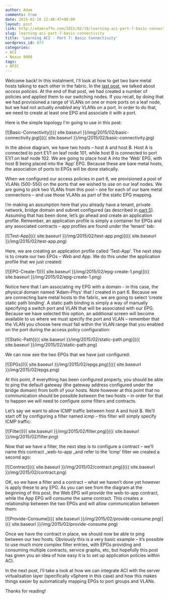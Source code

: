 ```yaml
---
author: Adam
comments: true
date: 2015-02-18 12:48:47+00:00
layout: post
link: http://adamraffe.com/2015/02/18/learning-aci-part-7-basic-connectivity/
slug: learning-aci-part-7-basic-connectivity
title: 'Learning ACI - Part 7: Basic Connectivity'
wordpress_id: 873
categories:
- ACI
- Nexus 9000
tags:
- APIC
---
```


Welcome back! In this instalment, I'll look at how to get two bare metal hosts talking to each other in the fabric. In the [last post](http://adamraffe.com/2015/01/16/learning-aci-part-6-access-policies/), we talked about _access policies_. At the end of that post, we had created a number of policies and applied them to our switching nodes. If you recall, by doing that we had provisioned a range of VLANs on one or more ports on a leaf node, but we had not actually _enabled_ any VLANs on a port. In order to do that, we need to create at least one EPG and associate it with a port.

<!-- more -->

Here is the simple topology I'm going to use in this post:

[![Basic-Connectivity]({{ site.baseurl }}/img/2015/02/basic-connectivity.jpg)]({{ site.baseurl }}/img/2015/02/basic-connectivity.jpg)

In the above diagram, we have two hosts – host A and host B. Host A is connected to port E1/1 on leaf node 101, while host B is connected to port E1/1 on leaf node 102. We are going to place host A into the ‘Web’ EPG, with host B being placed into the ‘App’ EPG. Because these are bare metal hosts, the association of ports to EPGs will be done statically.

When we configured our access policies in part 6, we provisioned a pool of VLANs (500-550) on the ports that we wished to use on our leaf nodes. We are going to pick two VLANs from this pool – one for each of our bare metal connections – and use those VLANs as part of the static EPG mapping.

I’m making an assumption here that you already have a tenant, private network, bridge domain and subnet configured (as described in [part 5](http://adamraffe.com/2015/01/06/learning-aci-part-5-private-networks-bridge-domains-and-subnets/)). Assuming that has been done, let’s go ahead and create an application profile. Remember, an application profile is simply a container for EPGs and any associated contracts – app profiles are found under the ‘tenant’ tab:

[![Test-App]({{ site.baseurl }}/img/2015/02/test-app.png)]({{ site.baseurl }}/img/2015/02/test-app.png)

Here, we are creating an application profile called ‘Test-App’. The next step is to create our two EPGs – _Web_ and _App_. We do this under the application profile that we just created:

[![EPG-Create-1]({{ site.baseurl }}/img/2015/02/epg-create-1.png)]({{ site.baseurl }}/img/2015/02/epg-create-1.png)

Notice here that I am associating my EPG with a domain - in this case, the physical domain named 'Adam-Phys' that I created in part 6. Because we are connecting bare metal hosts to the fabric, we are going to select ‘create static path binding’. A static path binding is simply a way of manually specifying a switch port and VLAN that will be associated with our EPG. Because we have selected this option, an additional screen will become available to us where we must specify the port and VLAN – remember that the VLAN you choose here _must_ fall within the VLAN range that you enabled on the port during the access policy configuration:

[![Static-Path]({{ site.baseurl }}/img/2015/02/static-path.png)]({{ site.baseurl }}/img/2015/02/static-path.png)

We can now see the two EPGs that we have just configured:

[![EPGs]({{ site.baseurl }}/img/2015/02/epgs.png)]({{ site.baseurl }}/img/2015/02/epgs.png)

At this point, if everything has been configured properly, you should be able to ping the default gateway (the gateway address configured under the bridge domain) from both of your hosts. Note however at this point that no communication should be possible _between_ the two hosts – in order for that to happen we will need to configure some filters and contracts.

Let’s say we want to allow ICMP traffic between host A and host B. We’ll start off by configuring a filter named _icmp_ – this filter will simply specify ICMP traffic:

[![Filter]({{ site.baseurl }}/img/2015/02/filter.png)]({{ site.baseurl }}/img/2015/02/filter.png)

Now that we have a filter, the next step is to configure a contract – we’ll name this contract _web-to-app _and refer to the ‘icmp’ filter we created a second ago:

[![Contract]({{ site.baseurl }}/img/2015/02/contract.png)]({{ site.baseurl }}/img/2015/02/contract.png)

OK, so we have a filter and a contract – what we haven’t done yet however is apply these to any EPG. As you can see from the diagram at the beginning of this post, the Web EPG will _provide_ the web-to-app contract, while the App EPG will _consume_ the same contract. This creates a relationship between the two EPGs and will allow communication between them:

[![Provide-Consume]({{ site.baseurl }}/img/2015/02/provide-consume.png)]({{ site.baseurl }}/img/2015/02/provide-consume.png)

Once we have the contract in place, we should now be able to ping between our two hosts. Obviously this is a very basic example – it’s possible to use much more complex filter entries, with EPGs providing and consuming multiple contracts, service graphs, etc, but hopefully this post has given you an idea of how easy it is to set up application policies within ACI.

In the next post, I’ll take a look at how we can integrate ACI with the server virtualisation layer (specifically vSphere in this case) and how this makes things easier by automatically mapping EPGs to port groups and VLANs.

Thanks for reading!

